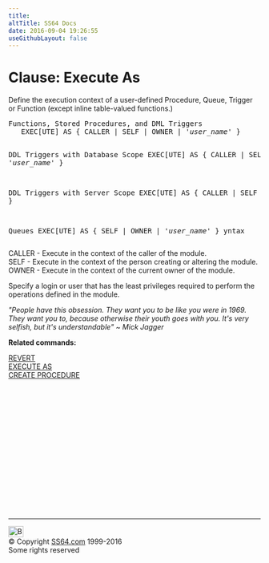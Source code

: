 ```yaml
---
title:
altTitle: SS64 Docs
date: 2016-09-04 19:26:55
useGithubLayout: false
---
```

<!-- #BeginLibraryItem "/Library/head_sql.lbi" --><!-- #EndLibraryItem --><h1>Clause: Execute As </h1>
<p>Define the execution context of a  user-defined Procedure, Queue, Trigger or Function (except inline table-valued functions.)</p>
<pre>Functions, Stored Procedures, and DML Triggers
   EXEC[UTE] AS { CALLER | SELF | OWNER | '<i>user_name</i>' } 

DDL Triggers with Database Scope
   EXEC[UTE] AS { CALLER | SELF | '<i>user_name</i>' } 

DDL Triggers with Server Scope
   EXEC[UTE] AS { CALLER | SELF | 'I' } 

Queues
   EXEC[UTE] AS { SELF | OWNER | '<i>user_name</i>' } yntax
      </pre>
<p>CALLER - Execute in the context of the caller of the module. <br>SELF - Execute in the context of the person creating or altering the module. <br>
  OWNER - Execute in the context of the current owner of the module. 
</p>
<p>Specify a login or user that has the least privileges required to perform the operations defined in the module. </p>
<p class="quote"><i>"People have this obsession. They want you to be like you were
  in 1969. They want you to, because otherwise their youth goes with
  you. It's very selfish, but it's understandable"
~ Mick Jagger </i></p>
<p><b>Related commands:</b></p>
<p>  <a href="revert.html">REVERT</a><br>
  <a href="executeas.html">EXECUTE AS</a><br>
  <a href="procedure_c.html">CREATE PROCEDURE</a>  <br>
  </p><!-- #BeginLibraryItem "/Library/foot_sql.lbi" --><p><script async="" src="//pagead2.googlesyndication.com/pagead/js/adsbygoogle.js"></script>
<!-- ss64-sql -->
<ins class="adsbygoogle" style="display:inline-block;width:300px;height:250px" data-ad-client="ca-pub-6140977852749469" data-ad-slot="6953563613"></ins>
<script>
(adsbygoogle = window.adsbygoogle || []).push({});
</script></p>
<hr>
<div id="bl" class="footer"><a href="#"><img src="../images/top.png" width="30" height="22" alt="Back to the Top"></a></div>
<div id="br" class="footer, tagline">© Copyright <a href="http://ss64.com/">SS64.com</a> 1999-2016<br>
Some rights reserved</div><!-- #EndLibraryItem -->

